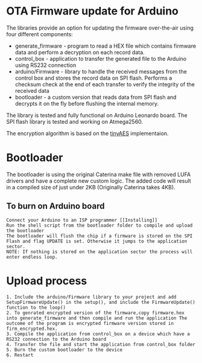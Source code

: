 # OTA Firmware update for Arduino
The libraries provide an option for updating the firmware over-the-air using four different components:
- generate_firmware - program to read  a HEX file which contains  firmware data and perform a decryption on each record data.
- control_box - application to transfer the generated file to the Arduino using RS232 connection 
- arduino/Firmware - library to handle the received messages from the control box and stores the record data on SPI flash. Performs a checksum check at the end of each transfer to verify the integrity of the received data
- bootloader - a custom version that reads data from SPI flash and decrypts it on the fly before flushing the internal memory.

The library is tested and fully functional on Arduino Leonardo board. The SPI flash library is tested and working on Atmega2560.

The encryption algorithm is  based on the [tinyAES](https://github.com/kokke/tiny-AES-c) implementaion.

# Bootloader
The bootloader  is using the original Caterina make file with removed LUFA drivers and have a complete new custom logic. The added code will result in a compiled size of just under 2KB (Originally Caterina takes 4KB). 

## To burn on Arduino board

    Connect your Arduino to an ISP programmer [[Installing]]
    Run the shell script from the bootloader folder to compile and upload the bootloader 
    The bootloader will flush the chip if a firmware is stored on the SPI Flash and flag UPDATE is set. Otherwise it jumps to the application sector.
    NOTE: If nothing is stored on the application sector the process will enter endless loop.

# Upload process
    1. Include the arduino/Firmware library to your project and add SetupFirmwareUpdate() in the setup(), and include the FirmwareUpdate() function to the loop()
    2. To genrated encrypted version of the firmware,copy firmware.hex into generate_firmware and then compile and run the application The outcome of the program is encrypted firmware version stored in firm_encrypted.hex.
    3. Compile the application from control_box on a device which have a RS232 connection to the Arduino board
    4. Transfer the file and start the application from control_box folder
    5. Burn the custom bootloader to the device
    6. Restart
    
